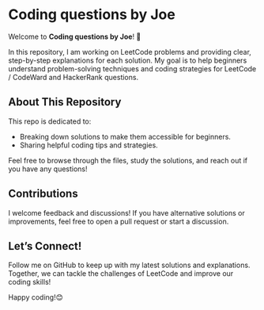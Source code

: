 # Coding questions by Joe

Welcome to **Coding questions by Joe**! 🚀

In this repository, I am working on LeetCode problems and providing clear, step-by-step explanations for each solution. My goal is to help beginners understand problem-solving techniques and coding strategies for LeetCode / CodeWard and HackerRank questions.

## About This Repository

This repo is dedicated to:
- Breaking down solutions to make them accessible for beginners.
- Sharing helpful coding tips and strategies.

Feel free to browse through the files, study the solutions, and reach out if you have any questions!

## Contributions

I welcome feedback and discussions! If you have alternative solutions or improvements, feel free to open a pull request or start a discussion.

## Let’s Connect!

Follow me on GitHub to keep up with my latest solutions and explanations. Together, we can tackle the challenges of LeetCode and improve our coding skills!

Happy coding!😊
